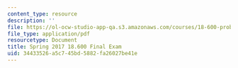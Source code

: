 ```yaml
---
content_type: resource
description: ''
file: https://ol-ocw-studio-app-qa.s3.amazonaws.com/courses/18-600-probability-and-random-variables-fall-2019/34433526a5c745bd5882fa26027be41e_MIT18_600F19_final_2017.pdf
file_type: application/pdf
resourcetype: Document
title: Spring 2017 18.600 Final Exam
uid: 34433526-a5c7-45bd-5882-fa26027be41e
---
```

